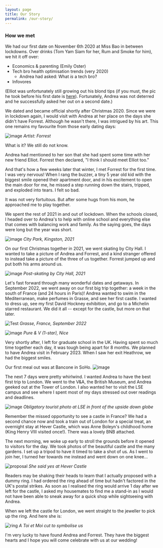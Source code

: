 ```yaml
---
layout: page
title: Our Story
permalink: /our-story/
---
```


### How we met
We had our first date on November 6th 2020 at Miss Bao in between lockdowns. Over drinks (Tom Yam Siam for her, Rum and Smoke for him), we hit it off over:
* Economics & parenting (Emily Oster)
* Tech bro health optimisation trends (very 2020)
    - Andrea had asked: What _is_ a tech bro?
* Infovores

(Elliot was unfortunately still growing out his blond tips (if you must, the pic he took before his first date is [here](/assets/img/blond-elliot.jpg)). Fortunately, Andrea was not deterred and he successfully asked her out on a second date.)

We dated and became official shortly after Christmas 2020. Since we were in lockdown again, I would visit with Andrea at her place on the days she didn't have Forrest. Although he wasn't there, I was intrigued by his art. This one remains my favourite from those early dating days:

![image](/assets/img/forrest-art.JPG)
_Artist: Forrest_

What is it? We still do not know. 

Andrea had mentioned to her son that she had spent some time with her new friend Elliot. Forrest then declared, "I think I should meet Elliot too." 

And that's how a few weeks later that winter, I met Forrest for the first time. I was very nervous! When I rang the buzzer, a tiny 5 year old kid with the biggest smile opened their apartment door, and in his excitement to open the main door for me, he missed a step running down the stairs, tripped, and exploded into tears. I felt so bad.

It was not very fortuitous. But after some hugs from his mom, he approached me to play together. 

We spent the rest of 2021 in and out of lockdown. When the schools closed, I headed over to Andrea's to help with online school and everything else that comes with balancing work and family. As the saying goes, the days were long but the year was short. 

![image](/assets/img/polaroid-family.jpeg)
_City Park, Kingston, 2021_

On our first Christmas together in 2021, we went skating by City Hall. I wanted to take a picture of Andrea and Forrest, and a kind stranger offered to instead take a picture of the three of us together. Forrest jumped up and put both his arms around us. 

![image](/assets/img/christmas-2021.jpg)
_Post-skating by City Hall, 2021_

Let's fast forward through many wonderful dates and getaways. In September 2022, we went away on our first big trip together: a week in the south of France (and 24 hours in Paris)! Andrea wanted to swim in the Mediterranean, make perfumes in Grasse, and see her first castle. I wanted to dress up, see my first David Hockney exhibition, and go to a Michelin starred restaurant. We did it all -- except for the castle, but more on that later. 

![Test](/assets/img/andrea-and-elliot-filter.jpg)
_Grasse, France, September 2022_

![image](/assets/img/michelin.JPG)
_Pure & V (1-star), Nice_

Very shortly after, I left for graduate school in the UK. Having spent so much time together each day, it was tough being apart for 8 months. We planned to have Andrea visit in February 2023. When I saw her exit Heathrow, we had the biggest smiles. 

Our first meal out was at Bancone in SoHo. 
![image](/assets/img/bancone.JPG)

The next 7 days were pretty whirlwind. I wanted Andrea to have the best first trip to London. We went to the V&A, the British Museum, and Andrea geeked out at the Tower of London. I also wanted her to visit the LSE campus and see where I spent most of my days stressed out over readings and deadlines.

![image](/assets/img/london.JPG)
_Obligatory tourist photo at LSE in front of the upside down globe_

Remember the missed opportunity to see a castle in France? We had a second chance now and took a train out of London for a special treat, an overnight stay at Hever Castle, which was Anne Boleyn's childhood home (King Henry VIII visited once!). There was a lovely BNB attached. 

The next morning, we woke up early to stroll the grounds before it opened to visitors for the day. We took photos of the beautiful castle and the many gardens. I set up a tripod to have it timed to take a shot of us. As I went to join her, I turned her towards me instead and went down on one knee...

![proposal](/assets/img/proposal.jpg)
_She said yes at Hever Castle_

Readers may be shaking their heads to learn that I actually proposed with a dummy ring. I had ordered the ring ahead of time but hadn't factored in the UK's postal strikes. As soon as I realised the ring would arrive 1 day after we left for the castle, I asked my housemates to find me a stand-in as I would not have been able to sneak away for a quick shop while sightseeing with Andrea. 

When we left the castle for London, we went straight to the jeweller to pick up the ring. And here she is:

![ring](/assets/img/ring.jpg)
_A Toi et Moi cut to symbolise us_

I'm very lucky to have found Andrea and Forrest. They have the biggest hearts and I hope you will come celebrate with us at our wedding! 


